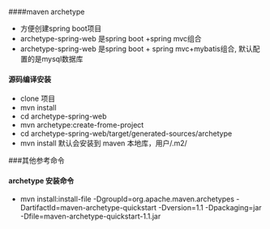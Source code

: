 
####maven archetype 
* 方便创建spring boot项目
* archetype-spring-web 是spring boot +spring mvc组合
* archetype-spring-web 是spring boot + spring mvc+mybatis组合,
   默认配置的是mysql数据库
   
   
#### 源码编译安装
   * clone 项目
   * mvn install
   * cd archetype-spring-web
   * mvn archetype:create-frome-project 
   * cd archetype-spring-web/target/generated-sources/archetype
   * mvn install 
   默认会安装到 maven 本地库，用户/.m2/
   
   
   ###其他参考命令
#### archetype 安装命令

* mvn install:install-file -DgroupId=org.apache.maven.archetypes -DartifactId=maven-archetype-quickstart -Dversion=1.1 -Dpackaging=jar -Dfile=maven-archetype-quickstart-1.1.jar 
